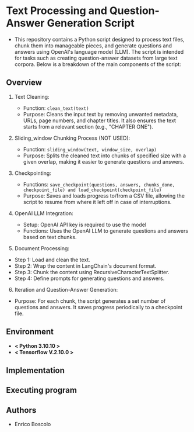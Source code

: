 # Text Processing and Question-Answer Generation Script

* This repository contains a Python script designed to process text files, chunk them into manageable pieces, and generate questions and answers using OpenAI's language model (LLM). The script is intended for tasks such as creating question-answer datasets from large text corpora. Below is a breakdown of the main components of the script:

## Overview
 1. Text Cleaning:

      -  Function: `clean_text(text)`
      -  Purpose: Cleans the input text by removing unwanted metadata, URLs, page numbers, and chapter titles. It also ensures the text starts from a relevant section (e.g., "CHAPTER ONE").

2. Sliding_window Chunking Process (NOT USED):

     -  Function:  `sliding_window(text, window_size, overlap) `
     -  Purpose: Splits the cleaned text into chunks of specified size with a given overlap, making it easier to generate questions and answers.

3. Checkpointing:

    - Functions:  `save_checkpoint(questions, answers, chunks_done, checkpoint_file) and load_checkpoint(checkpoint_file) `
    - Purpose: Saves and loads progress to/from a CSV file, allowing the script to resume from where it left off in case of interruptions.

4. OpenAI LLM Integration:

   - Setup:  OpenAI API key is required to use the model
   - Functions: Uses the OpenAI LLM to generate questions and answers based on text chunks.

5. Document Processing:

  * Step 1: Load and clean the text.
  * Step 2: Wrap the content in LangChain's document format.
  * Step 3: Chunk the content using RecursiveCharacterTextSplitter.
  * Step 4: Define prompts for generating questions and answers.

6. Iteration and Question-Answer Generation:

* Purpose: For each chunk, the script generates a set number of questions and answers. It saves progress periodically to a checkpoint file.

## Environment
* **< Python 3.10.10 >**
* **< Tensorflow V.2.10.0 >**

## Implementation



## Executing program



## Authors

* Enrico Boscolo
